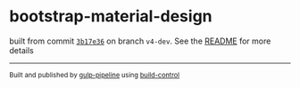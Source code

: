 # bootstrap-material-design

 built from commit [`3b17e36`](../../commit/3b17e363778fc051f9b14fb45dc6466d2fa73109) on branch `v4-dev`. See the [README](../..) for more details

---
<sup>Built and published by [gulp-pipeline](https://github.com/alienfast/gulp-pipeline) using [build-control](https://github.com/alienfast/build-control)</sup>
